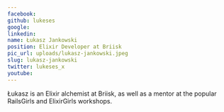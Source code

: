 ```yaml
---
facebook: 
github: lukeses
google: 
linkedin: 
name: Łukasz Jankowski
position: Elixir Developer at Briisk
pic_url: uploads/lukasz-jankowski.jpeg
slug: lukasz-jankowski
twitter: lukeses_x
youtube: 
---
```

<p>Łukasz is an Elixir alchemist at Briisk, as well as a mentor at the popular RailsGirls and ElixirGirls workshops.</p>
